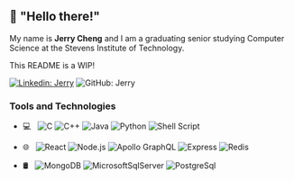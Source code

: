 ## 👋 "Hello there!" 

My name is **Jerry Cheng** and I am a graduating senior studying Computer Science at the Stevens Institute of Technology.

This README is a WIP!

[![Linkedin: Jerry](https://img.shields.io/badge/-Jerry_Cheng-blue?style=flat-square&logo=Linkedin&logoColor=white&link=https://www.linkedin.com/in/jerry-t-cheng//)](https://www.linkedin.com/in/jerry-t-cheng//)
![GitHub: Jerry](https://img.shields.io/github/followers/Jerrytd579?style=social)


### Tools and Technologies
<!-- ![React](https://img.shields.io/badge/-ReactJs-61DAFB?logo=react&logoColor=white&style=for-the-badge) -->
<!--     ![React](https://img.shields.io/badge/-ReactJs-61DAFB?logo=react&logoColor=white&style=plastic) -->
- 💻 &nbsp;
![C](https://img.shields.io/badge/-c-A8B9CC?logo=c&logoColor=white&style=for-the-badge)
![C++](https://img.shields.io/badge/c++-%2300599C.svg?style=for-the-badge&logo=c%2B%2B&logoColor=white)
![Java](https://img.shields.io/badge/java-%23ED8B00.svg?style=for-the-badge&logo=java&logoColor=white)
![Python](https://img.shields.io/badge/python-3670A0?style=for-the-badge&logo=python&logoColor=ffdd54)
![Shell Script](https://img.shields.io/badge/shell_script-%23121011.svg?style=for-the-badge&logo=gnu-bash&logoColor=white)

- 🌐 &nbsp;
![React](https://img.shields.io/static/v1?style=for-the-badge&message=React&color=222222&logo=React&logoColor=61DAFB&label=)
![Node.js](https://img.shields.io/static/v1?style=for-the-badge&message=Node.js&color=339933&logo=Node.js&logoColor=FFFFFF&label=)
![Apollo GraphQL](https://img.shields.io/static/v1?style=for-the-badge&message=Apollo+GraphQL&color=311C87&logo=Apollo+GraphQL&logoColor=FFFFFF&label=)
![Express](https://img.shields.io/static/v1?style=for-the-badge&message=Express&color=000000&logo=Express&logoColor=FFFFFF&label=)
![Redis](https://img.shields.io/static/v1?style=for-the-badge&message=Redis&color=DC382D&logo=Redis&logoColor=FFFFFF&label=)
      
- 🛢 &nbsp;
![MongoDB](https://img.shields.io/static/v1?style=for-the-badge&message=MongoDB&color=47A248&logo=MongoDB&logoColor=FFFFFF&label=)
![MicrosoftSqlServer](https://img.shields.io/static/v1?style=for-the-badge&message=Microsoft%20SQL%20Server&color=CC2927&logo=MicrosoftSqlServer&logoColor=FFFFFF&label=)
![PostgreSql](https://img.shields.io/static/v1?style=for-the-badge&message=PostgreSQL&color=4169E1&logo=PostgreSql&logoColor=FFFFFF&label=)
<!---
Jerrytd579/Jerrytd579 is a ✨ special ✨ repository because its `README.md` (this file) appears on your GitHub profile.
You can click the Preview link to take a look at your changes.
--->
